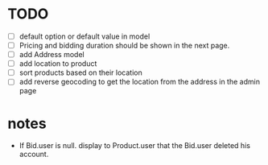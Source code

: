 # TODO

- [ ] default option or default value in model
- [ ] Pricing and bidding duration should be shown in the next page.
- [ ] add Address model
- [ ] add location to product
- [ ] sort products based on their location
- [ ] add reverse geocoding to get the location from the address in the admin page

# notes

- If Bid.user is null. display to Product.user that the Bid.user deleted his account.
